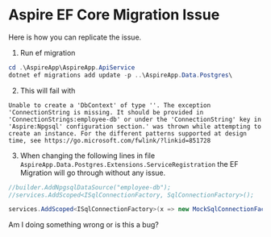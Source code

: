 # Aspire EF Core Migration Issue

Here is how you can replicate the issue.

1. Run ef migration

```powershell
cd .\AspireApp\AspireApp.ApiService
dotnet ef migrations add update -p ..\AspireApp.Data.Postgres\
```

2. This will fail with 

```
Unable to create a 'DbContext' of type ''. The exception 'ConnectionString is missing. It should be provided in 'ConnectionStrings:employee-db' or under the 'ConnectionString' key in 'Aspire:Npgsql' configuration section.' was thrown while attempting to create an instance. For the different patterns supported at design time, see https://go.microsoft.com/fwlink/?linkid=851728
```

3. When changing the following lines in file
`AspireApp.Data.Postgres.Extensions.ServiceRegistration` the EF Migration will go through without any issue.

```csharp
//builder.AddNpgsqlDataSource("employee-db");
//services.AddScoped<ISqlConnectionFactory, SqlConnectionFactory>();

services.AddScoped<ISqlConnectionFactory>(x => new MockSqlConnectionFactory());
```



Am I doing something wrong or is this a bug?
